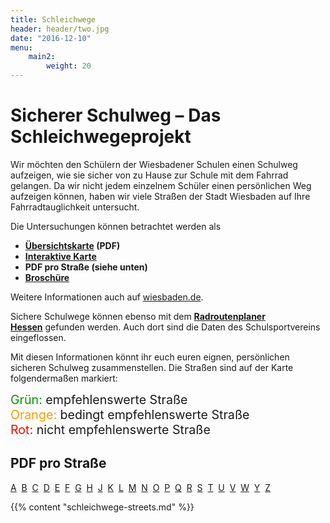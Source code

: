 ```yaml
---
title: Schleichwege
header: header/two.jpg
date: "2016-12-10"
menu: 
    main2:
        weight: 20
---
```


# Sicherer Schulweg – Das Schleichwegeprojekt

Wir möchten den Schülern der Wiesbadener Schulen einen Schulweg aufzeigen, wie sie sicher von zu Hause zur Schule mit dem Fahrrad gelangen. Da wir nicht jedem einzelnem Schüler einen persönlichen Weg aufzeigen können, haben wir viele Straßen der Stadt Wiesbaden auf Ihre Fahrradtauglichkeit untersucht.

Die Untersuchungen können betrachtet werden als

*   **[Übersichtskarte](schleichwege-info/Schleichwege_2016_Plakat.pdf) (PDF)**
*   **[Interaktive Karte](http://geoportal.wiesbaden.de/kartenwerk/application/schleichwege)**
*   **PDF pro Straße (siehe unten)**
*   **[Broschüre](schleichwege-info/schleichwege-broschuere.pdf)**

Weitere Informationen auch auf [wiesbaden.de](http://www.wiesbaden.de/leben-in-wiesbaden/verkehr/radwege/schleichwege.php).

Sichere Schulwege können ebenso mit dem **[Radroutenplaner Hessen](http://www.radroutenplaner.hessen.de/rph_schulen_01.asp)** gefunden werden. Auch dort sind die Daten des Schulsportvereins eingeflossen.

Mit diesen Informationen könnt ihr euch euren eignen, persönlichen sicheren Schulweg zusammenstellen. Die Straßen sind auf der Karte folgendermaßen markiert:


<span style="font-size: 1.4em"><span style="color: #009900">Grün:</span> empfehlenswerte Straße</span>  
<span style="font-size: 1.4em"><span style="color: #ff9900">Orange:</span> bedingt empfehlenswerte Straße</span>  
<span style="font-size: 1.4em"><span style="color: red">Rot:</span> nicht empfehlenswerte Straße</span>  

## PDF pro Straße

[A](schleichwege/#a)  [B](schleichwege/#b)  [C](schleichwege/#c)  [D](schleichwege/#d)  [E](schleichwege/#e)  [F](schleichwege/#f)  [G](schleichwege/#g)  [H](schleichwege/#h)  [J](schleichwege/#j)  [K](schleichwege/#k)  [L](schleichwege/#l)  [M](schleichwege/#m)  [N](schleichwege/#n)  [O](schleichwege/#o)  [P](schleichwege/#p)  [Q](schleichwege/#q)  [R](schleichwege/#r)  [S](schleichwege/#s)  [T](schleichwege/#t)  [U](schleichwege/#u)  [V](schleichwege/#v)  [W](schleichwege/#w)  [Y](schleichwege/#y)  [Z](schleichwege/#z) 

{{% content "schleichwege-streets.md" %}}